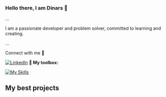 ### Hello there, I am Dinars 👋

...

I am a passionate developer and problem solver, committed to learning and creating.

...

Connect with me 🔗

[![LinkedIn](https://skillicons.dev/icons?i=linkedin)](https://www.linkedin.com/in/dinarsvibans/)
**🧰 My toolbox:**

[![My Skills](https://skillicons.dev/icons?i=js,ts,react,html,css,scss,nextjs,nodejs,vuejs,angular,bootstrap,mongodb,mysql)](https://skillicons.dev)

## My best projects

